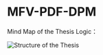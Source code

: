 # MFV-PDF-DPM
Mind Map of the Thesis Logic：

![Structure of the Thesis](images/Structure%20of%20the%20thesis.png)
